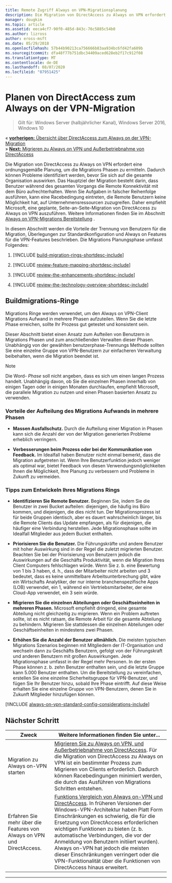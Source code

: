 ```yaml
---
title: Remote Zugriff Always on VPN-Migrationsplanung
description: Die Migration von DirectAccess zu Always on VPN erfordert eine ordnungsgemäße Planung, um die Migrations Phasen zu ermitteln. Dadurch können Probleme identifiziert werden, bevor Sie sich auf die gesamte Organisation auswirken.
manager: dougkim
ms.topic: article
ms.assetid: eeca4cf7-90f0-485d-843c-76c5885c54b0
ms.author: lizross
author: eross-msft
ms.date: 05/29/2018
ms.openlocfilehash: 57b44b90213ca756666b83aa934bc6fd42fa609b
ms.sourcegitcommit: dfa48f77b751dbc34409aced628eb2f17c912f08
ms.translationtype: MT
ms.contentlocale: de-DE
ms.lasthandoff: 08/07/2020
ms.locfileid: "87951425"
---
```

# <a name="plan-the-directaccess-to-always-on-vpn-migration"></a>Planen von DirectAccess zum Always on der VPN-Migration

>Gilt für: Windows Server (halbjährlicher Kanal), Windows Server 2016, Windows 10

&#171; [ **vorherigen:** Übersicht über DirectAccess zum Always on der VPN-Migration](da-always-on-migration-overview.md)<br>
&#187; [ **Next:** Migrieren zu Always on VPN und Außerbetriebnahme von DirectAccess](da-always-on-migration-deploy.md)


Die Migration von DirectAccess zu Always on VPN erfordert eine ordnungsgemäße Planung, um die Migrations Phasen zu ermitteln. Dadurch können Probleme identifiziert werden, bevor Sie sich auf die gesamte Organisation auswirken. Das Hauptziel der Migration besteht darin, dass Benutzer während des gesamten Vorgangs die Remote Konnektivität mit dem Büro aufrechterhalten. Wenn Sie Aufgaben in falscher Reihenfolge ausführen, kann eine Racebedingung eintreten, die Remote Benutzern keine Möglichkeit hat, auf Unternehmensressourcen zuzugreifen. Daher empfiehlt Microsoft, eine geplante, Seite-an-Seite-Migration von DirectAccess zu Always on VPN auszuführen. Weitere Informationen finden Sie im Abschnitt [Always on VPN-Migrations Bereitstellung](da-always-on-migration-deploy.md) .

In diesem Abschnitt werden die Vorteile der Trennung von Benutzern für die Migration, Überlegungen zur Standardkonfiguration und Always on Features für die VPN-Features beschrieben. Die Migrations Planungsphase umfasst Folgendes:

1.  [!INCLUDE [build-migration-rings-shortdesc-include](../includes/build-migration-rings-shortdesc-include.md)]

2.  [!INCLUDE [review-feature-mapping-shortdesc-include](../includes/review-feature-mapping-shortdesc-include.md)]

3.  [!INCLUDE [review-the-enhancements-shortdesc-include](../includes/review-the-enhancements-shortdesc-include.md)]

4.  [!INCLUDE [review-the-technology-overview-shortdesc-include](../includes/review-the-technology-overview-shortdesc-include.md)]

## <a name="build-migration-rings"></a>Buildmigrations-Ringe
Migrations Ringe werden verwendet, um den Always on VPN-Client Migrations Aufwand in mehrere Phasen aufzuteilen. Wenn Sie die letzte Phase erreichen, sollte Ihr Prozess gut getestet und konsistent sein.

Dieser Abschnitt bietet einen Ansatz zum Aufteilen von Benutzern in Migrations Phasen und zum anschließenden Verwalten dieser Phasen. Unabhängig von der gewählten benutzerphase-Trennungs Methode sollten Sie eine einzelne Gruppe von VPN-Benutzern zur einfacheren Verwaltung beibehalten, wenn die Migration beendet ist.

>[!NOTE]
>Die Word- _Phase_ soll nicht angeben, dass es sich um einen langen Prozess handelt. Unabhängig davon, ob Sie die einzelnen Phasen innerhalb von einigen Tagen oder in einigen Monaten durchlaufen, empfiehlt Microsoft, die parallele Migration zu nutzen und einen Phasen basierten Ansatz zu verwenden.

### <a name="benefits-of-dividing-the-migration-effort-into-multiple-phases"></a>Vorteile der Aufteilung des Migrations Aufwands in mehrere Phasen

-   **Massen Ausfallschutz.** Durch die Aufteilung einer Migration in Phasen kann sich die Anzahl der von der Migration generierten Probleme erheblich verringern.

-   **Verbesserungen beim Prozess oder bei der Kommunikation von Feedback.** Im Idealfall haben Benutzer nicht einmal bemerkt, dass die Migration aufgetreten ist. Wenn Ihre Benutzerfunktion jedoch weniger als optimal war, bietet Feedback von diesen Verwendungsmöglichkeiten Ihnen die Möglichkeit, Ihre Planung zu verbessern und Probleme in Zukunft zu vermeiden.

### <a name="tips-for-building-your-migration-ring"></a>Tipps zum Entwickeln Ihres Migrations Rings

-   **Identifizieren Sie Remote Benutzer.** Beginnen Sie, indem Sie die Benutzer in zwei Bucket aufteilen: diejenigen, die häufig ins Büro kommen, und diejenigen, die dies nicht tun. Der Migrationsprozess ist für beide Gruppen identisch, aber es dauert wahrscheinlich länger, bis die Remote Clients das Update empfangen, als für diejenigen, die häufiger eine Verbindung herstellen. Jede Migrationsphase sollte im Idealfall Mitglieder aus jedem Bucket enthalten.

-  **Priorisieren Sie die Benutzer.** Die Führungskräfte und andere Benutzer mit hoher Auswirkung sind in der Regel die zuletzt migrierten Benutzer. Beachten Sie bei der Priorisierung von Benutzern jedoch die Auswirkungen auf die Geschäfts Produktivität, wenn die Migration Ihres Client Computers fehlschlagen würde. Wenn Sie z. b. eine Bewertung von 1 bis 3 haben, d. h., dass der Mitarbeiter nicht arbeiten und 3 bedeutet, dass es keine unmittelbare Arbeitsunterbrechung gibt, wäre ein Wirtschafts Analytiker, der nur interne branchenspezifische Apps (LOB) verwendet, ein 1, während ein Vertriebsmitarbeiter, der eine Cloud-App verwendet, ein 3 sein würde.

-   **Migrieren Sie die einzelnen Abteilungen oder Geschäftseinheiten in mehreren Phasen.** Microsoft empfiehlt dringend, eine gesamte Abteilung nicht gleichzeitig zu migrieren. Wenn ein Problem auftreten sollte, ist es nicht ratsam, die Remote Arbeit für die gesamte Abteilung zu behindern. Migrieren Sie stattdessen die einzelnen Abteilungen oder Geschäftseinheiten in mindestens zwei Phasen.

-   **Erhöhen Sie die Anzahl der Benutzer allmählich.** Die meisten typischen Migrations Szenarios beginnen mit Mitgliedern der IT-Organisation und wechseln dann zu Geschäfts Benutzern, gefolgt von der Führungskraft und anderen Benutzern mit großen Auswirkungen. Jede Migrationsphase umfasst in der Regel mehr Personen. In der ersten Phase können z. b. zehn Benutzer enthalten sein, und die letzte Gruppe kann 5.000 Benutzer enthalten. Um die Bereitstellung zu vereinfachen, erstellen Sie eine einzelne Sicherheitsgruppe für VPN-Benutzer, und fügen Sie Ihr Benutzer hinzu, sobald Ihre Phase eintrifft. Auf diese Weise erhalten Sie eine einzelne Gruppe von VPN-Benutzern, denen Sie in Zukunft Mitglieder hinzufügen können.

[!INCLUDE [always-on-vpn-standard-config-considerations-include](../includes/always-on-vpn-standard-config-considerations-include.md)]


## <a name="next-step"></a>Nächster Schritt

|Zweck  |Weitere Informationen finden Sie unter...  |
|---------|---------|
|Migration zu Always on-VPN starten     |[Migrieren Sie zu Always on VPN, und Außerbetriebnahme von DirectAccess](da-always-on-migration-deploy.md). Für die Migration von DirectAccess zu Always on VPN ist ein bestimmter Prozess zum Migrieren von Clients erforderlich. Dadurch können Racebedingungen minimiert werden, die durch das Ausführen von Migrations Schritten entstehen.         |
|Erfahren Sie mehr über die Features von Always on VPN und DirectAccess.    |[Funktions Vergleich von Always on-VPN und DirectAccess](../vpn/vpn-map-da.md). In früheren Versionen der Windows-VPN-Architektur haben Platt Form Einschränkungen es schwierig, die für die Ersetzung von DirectAccess erforderlichen wichtigen Funktionen zu bieten (z. b. automatische Verbindungen, die vor der Anmeldung von Benutzern initiiert wurden). Always on-VPN hat jedoch die meisten dieser Einschränkungen verringert oder die VPN-Funktionalität über die Funktionen von DirectAccess hinaus erweitert.         |



---